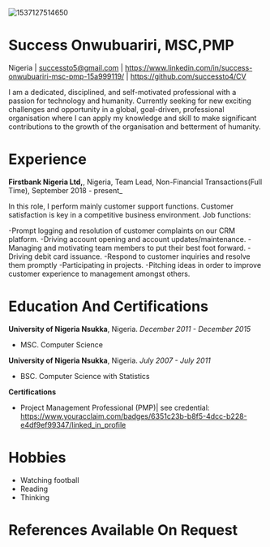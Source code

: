 ![1537127514650](https://user-images.githubusercontent.com/90219644/132261969-a67b7969-f3dd-497f-9507-04233c737acc.jpg)

Success Onwubuariri, MSC,PMP
===

Nigeria  |  successto5@gmail.com  |  https://www.linkedin.com/in/success-onwubuariri-msc-pmp-15a999119/  |  https://github.com/successto4/CV

I am a dedicated, disciplined, and self-motivated professional with a passion for technology and humanity. 
Currently seeking for new exciting challenges and opportunity in a global, goal-driven, professional organisation where I can apply
my knowledge and skill to make significant contributions to the growth of the organisation and betterment of humanity.


# Experience

**Firstbank Nigeria Ltd,**, Nigeria, Team Lead, Non-Financial Transactions(Full Time), September 2018 - present_

In this role, I perform mainly customer support functions. Customer satisfaction is key in a competitive business environment. Job functions:

-Prompt logging and resolution of customer complaints on our CRM platform. 
-Driving account opening and account updates/maintenance.
-Managing and motivating team members to put their best foot forward.
-Driving debit card issuance.
-Respond to customer inquiries and resolve them promptly
-Participating in projects.
-Pitching ideas in order to improve customer experience to management amongst others.


# Education And Certifications

**University of Nigeria Nsukka**, Nigeria. _December 2011 - December 2015_
- MSC. Computer Science

**University of Nigeria Nsukka**, Nigeria. _July 2007 - July 2011_
- BSC. Computer Science with Statistics

**Certifications**

- Project Management Professional (PMP)| see credential: https://www.youracclaim.com/badges/6351c23b-b8f5-4dcc-b228-e4df9ef99347/linked_in_profile


# Hobbies

- Watching football
- Reading
- Thinking

# References Available On Request
